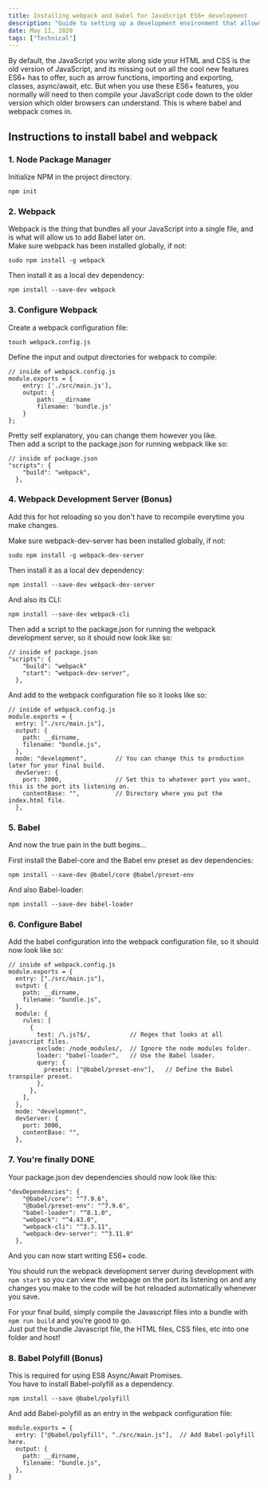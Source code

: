 ```yaml
---
title: Installing webpack and babel for JavaScript ES6+ development
description: "Guide to setting up a development environment that allows the use of ES6+ features."
date: May 11, 2020
tags: ["Technical"]
---
```


By default, the JavaScript you write along side your HTML and CSS is the old version of JavaScript,
and its missing out on all the cool new features ES6+ has to offer, such as arrow functions, importing and exporting,
classes, async/await, etc. But when you use these ES6+ features, you normally will need to then compile
your JavaScript code down to the older version which older browsers can understand.
This is where babel and webpack comes in.

## Instructions to install babel and webpack

### 1. Node Package Manager

Initialize NPM in the project directory.

```
npm init
```

### 2. Webpack

Webpack is the thing that bundles all your JavaScript into a single file, and is what will allow us to add Babel later on.<br>
Make sure webpack has been installed globally, if not:

```
sudo npm install -g webpack
```

Then install it as a local dev dependency:

```
npm install --save-dev webpack
```

### 3. Configure Webpack

Create a webpack configuration file:

```
touch webpack.config.js
```

Define the input and output directories for webpack to compile:

```
// inside of webpack.config.js
module.exports = {
    entry: ['./src/main.js'],
    output: {
        path: __dirname
        filename: 'bundle.js'
    }
};
```

Pretty self explanatory, you can change them however you like.
<br>
Then add a script to the package.json for running webpack like so:

```
// inside of package.json
"scripts": {
    "build": "webpack",
  },
```

### 4. Webpack Development Server (Bonus)

Add this for hot reloading so you don't have to recompile everytime you make changes.<br>

Make sure webpack-dev-server has been installed globally, if not:

```
sudo npm install -g webpack-dev-server
```

Then install it as a local dev dependency:

```
npm install --save-dev webpack-dev-server
```

And also its CLI:

```
npm install --save-dev webpack-cli
```

Then add a script to the package.json for running the webpack development server, so it should now look like so:

```
// inside of package.json
"scripts": {
    "build": "webpack"
    "start": "webpack-dev-server",
  },
```

And add to the webpack configuration file so it looks like so:

```
// inside of webpack.config.js
module.exports = {
  entry: ["./src/main.js"],
  output: {
    path: __dirname,
    filename: "bundle.js",
  },
  mode: "development",        // You can change this to production later for your final build.
  devServer: {
    port: 3000,               // Set this to whatever port you want, this is the port its listening on.
    contentBase: "",          // Directory where you put the index.html file.
  },
```

### 5. Babel

And now the true pain in the butt begins...<br>

First install the Babel-core and the Babel env preset as dev dependencies:

```
npm install --save-dev @babel/core @babel/preset-env
```

And also Babel-loader:

```
npm install --save-dev babel-loader
```

### 6. Configure Babel

Add the babel configuration into the webpack configuration file, so it should now look like so:

```
// inside of webpack.config.js
module.exports = {
  entry: ["./src/main.js"],
  output: {
    path: __dirname,
    filename: "bundle.js",
  },
  module: {
    rules: [
      {
        test: /\.js?$/,           // Regex that looks at all javascript files.
        exclude: /node_modules/,  // Ignore the node modules folder.
        loader: "babel-loader",   // Use the Babel loader.
        query: {
          presets: ["@babel/preset-env"],   // Define the Babel transpiler preset.
        },
      },
    ],
  },
  mode: "development",
  devServer: {
    port: 3000,
    contentBase: "",
  },
```

### 7. You're finally DONE

Your package.json dev dependencies should now look like this:

```
"devDependencies": {
    "@babel/core": "^7.9.6",
    "@babel/preset-env": "^7.9.6",
    "babel-loader": "^8.1.0",
    "webpack": "^4.43.0",
    "webpack-cli": "^3.3.11",
    "webpack-dev-server": "^3.11.0"
  },
```

And you can now start writing ES6+ code.

You should run the webpack development server during development with `npm start` so you can view the webpage on the port its listening on and any changes you make to the code will be hot reloaded automatically whenever you save.

For your final build, simply compile the Javascript files into a bundle with `npm run build` and you're good to go.<br>
Just put the bundle Javascript file, the HTML files, CSS files, etc into one folder and host!

### 8. Babel Polyfill (Bonus)

This is required for using ES8 Async/Await Promises.
<br>
You have to install Babel-polyfill as a dependency.

```
npm install --save @babel/polyfill
```

And add Babel-polyfill as an entry in the webpack configuration file:

```
module.exports = {
  entry: ["@babel/polyfill", "./src/main.js"],  // Add Babel-polyfill here.
  output: {
    path: __dirname,
    filename: "bundle.js",
  },
}
```
